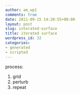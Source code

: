 ```yaml
---
author: am_wp1
comments: true
date: 2011-09-15 14:20:55+00:00
layout: post
slug: interated-surface
title: iterated surface
wordpress_id: 32
categories:
- generated
- scripted
---
```


process:
1. grid
2. perturb
3. repeat
